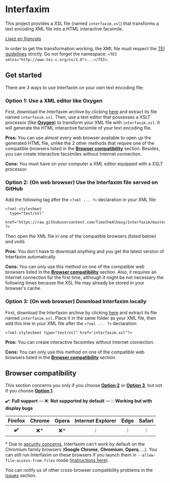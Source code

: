 # Interfaxim

This project provides a XSL file (named `interfaxim.xsl`) that transforms a text encoding XML file into a HTML interactive facsimile.

*[Lisez en français][1]*

In order to get the transformation working, the XML file must respect the [TEI guidelines][2] strictly. Do not forget the namespace: `<TEI xmlns="http://www.tei-c.org/ns/1.0">...</TEI>`.

## Get started

There are 3 ways to use Interfaxim on your own text encoding file:

### Option 1: Use a XML editor like Oxygen

First, download the Interfaxim archive by clicking [here][3] and extract its file named `interfaxim.xsl`. Then, use a text editor that possesses a XSLT processor (like **[Oxygen][4]**) to transform your XML file with `interfaxim.xsl`. It will generate the HTML interactive facsimile of your text encoding file.

**Pros:** You can use almost every web browser available to open up the generated HTML file, unlike the 2 other methods that require one of the compatible browsers listed in the **[Browser compatibility][5]** section. Besides, you can create interactive facsimiles without Internet connection.

**Cons:** You must have on your computer a XML editor equipped with a XSLT processor.

### Option 2: (On web browser) Use the Interfaxim file served on GitHub

Add the following tag after the `<?xml ... ?>` declaration in your XML file:

    <?xml-stylesheet
      type="text/xsl"
      href="https://raw.githubusercontent.com/TimotheAlbouy/Interfaxim/master/interfaxim.xsl"
    ?>

Then open the XML file in one of the compatible browsers (listed below) and *voilà*.

**Pros:** You don't have to download anything and you get the latest version of Interfaxim automatically.

**Cons:** You can only use this method on one of the compatible web browsers listed in the **[Browser compatibility][5]** section. Also, it requires an Internet connection for the first time, although it might be not necessary the following times because the XSL file may already be stored in your browser's cache.

### Option 3: (On web browser) Download Interfaxim locally

First, download the Interfaxim archive by clicking [here][3] and extract its file named `interfaxim.xsl`. Place it in the same folder as your XML file, then add this line in your XML file after the `<?xml ... ?>` declaration:

    <?xml-stylesheet type="text/xsl" href="interfaxim.xsl"?>

**Pros:** You can create interactive facsimiles without Internet connection.

**Cons:** You can only use this method on one of the compatible web browsers listed in the **[Browser compatibility][5]** section.

## Browser compatibility

This section concerns you only if you choose **[Option 2][7]** or **[Option 3][8]**, but not if you choose **[Option 1][6]**.

:heavy_check_mark:: **Full support** — :x:: **Not supported by default** — :grey_exclamation:: **Working but with display bugs**

|       Firefox      | Chrome | Opera |  Internet Explorer |         Edge       |        Safari      |
|:------------------:|:------:|:-----:|:------------------:|:------------------:|:------------------:|
| :heavy_check_mark: |  :x:\* | :x:\* | :grey_exclamation: | :grey_exclamation: | :grey_exclamation: |

\* Due to [security concerns][9], Interfaxim can't work by default on the Chromium family browsers (**Google Chrome**, **Chromium**, **Opera**, ...). You can still run Interfaxim on these browsers if you launch them in `--allow-file-access-from-files` mode ([instructions here][10]).

You can notify us of other cross-browser compatibility problems in the [Issues][11] section.

  [1]: https://github.com/TimotheAlbouy/Interfaxim/blob/master/README.md
  [2]: http://www.tei-c.org/release/doc/tei-p5-doc/en/html/
  [3]: https://github.com/TimotheAlbouy/Interfaxim/blob/master/interfaxim.zip?raw=true
  [4]: https://www.oxygenxml.com/
  [5]: #browser-compatibility
  [6]: #option-1-use-a-xml-editor-like-oxygen
  [7]: #option-2-on-web-browser-use-the-interfaxim-file-served-on-github
  [8]: #option-3-on-web-browser-download-interfaxim-locally
  [9]: https://blog.chromium.org/2008/12/security-in-depth-local-web-pages.html
  [10]: http://www.chrome-allow-file-access-from-file.com/
  [11]: https://github.com/TimotheAlbouy/Interfaxim/issues
